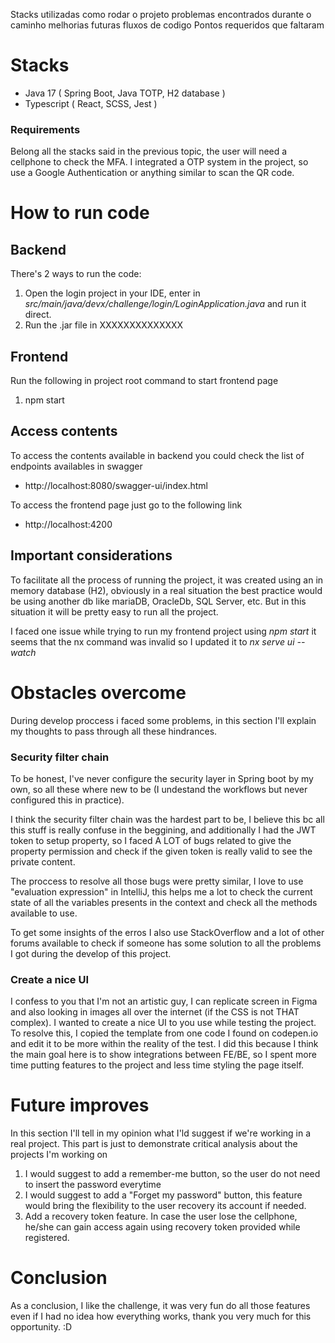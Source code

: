 Stacks utilizadas
como rodar o projeto
problemas encontrados durante o caminho
melhorias futuras
fluxos de codigo
Pontos requeridos que faltaram

# Stacks
 - Java 17 ( Spring Boot, Java TOTP, H2 database )
 - Typescript ( React, SCSS, Jest )

### Requirements

Belong all the stacks said in the previous topic, the user will need a cellphone to check the MFA. I integrated a OTP system in the project, so use a Google Authentication or anything similar to scan the QR code. 

# How to run code

## Backend

There's 2 ways to run the code:
1. Open the login project in your IDE, enter in *src/main/java/devx/challenge/login/LoginApplication.java* and run it direct.
2. Run the .jar file in XXXXXXXXXXXXXX

## Frontend

Run the following in project root command to start frontend page
1. npm start

## Access contents
To access the contents available in backend you could check the list of endpoints availables in swagger
 - http://localhost:8080/swagger-ui/index.html

To access the frontend page just go to the following link
 - http://localhost:4200

## Important considerations

To facilitate all the process of running the project, it was created using an in memory database (H2), obviously in a real situation the best practice would be using another db like mariaDB, OracleDb, SQL Server, etc. But in this situation it will be pretty easy to run all the project.

I faced one issue while trying to run my frontend project using *npm start* it seems that the nx command was invalid so I updated it to *nx serve ui --watch*

# Obstacles overcome

During develop proccess i faced some problems, in this section I'll explain my thoughts to pass through all these hindrances.

### Security filter chain

To be honest, I've never configure the security layer in Spring boot by my own, so all these where new to be (I undestand the workflows but never configured this in practice).

I think the security filter chain was the hardest part to be, I believe this bc all this stuff is really confuse in the beggining, and additionally I had the JWT token to setup property, so I faced A LOT of bugs related to give the property permission and check if the given token is really valid to see the private content.

The proccess to resolve all those bugs were pretty similar, I love to use "evaluation expression" in IntelliJ, this helps me a lot to check the current state of all the variables presents in the context and check all the methods available to use.

To get some insights of the erros I also use StackOverflow and a lot of other forums available to check if someone has some solution to all the problems I got during the develop of this project.

### Create a nice UI

I confess to you that I'm not an artistic guy, I can replicate screen in Figma and also looking in images all over the internet (if the CSS is not THAT complex). I wanted to create a nice UI to you use while testing the project. To resolve this, I copied the template from one code I found on codepen.io and edit it to be more within the reality of the test. I did this because I think the main goal here is to show integrations between FE/BE, so I spent more time putting features to the project and less time styling the page itself.

# Future improves

In this section I'll tell in my opinion what I'ld suggest if we're working in a real project. This part is just to demonstrate critical analysis about the projects I'm working on

1. I would suggest to add a remember-me button, so the user do not need to insert the password everytime
2. I would suggest to add a "Forget my password" button, this feature would bring the flexibility to the user recovery its account if needed.
3. Add a recovery token feature. In case the user lose the cellphone, he/she can gain access again using recovery token provided while registered.

# Conclusion

As a conclusion, I like the challenge, it was very fun do all those features even if I had no idea how everything works, thank you very much for this opportunity. :D